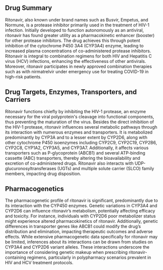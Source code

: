 ## Drug Summary
Ritonavir, also known under brand names such as Busvir, Empetus, and Normune, is a protease inhibitor primarily used in the treatment of HIV-1 infection. Initially developed to function autonomously as an antiviral, ritonavir has found greater utility as a pharmacokinetic enhancer (booster) for other protease inhibitors. The drug achieves this through potent inhibition of the cytochrome P450 3A4 (CYP3A4) enzyme, leading to increased plasma concentrations of co-administered protease inhibitors. Ritonavir is integral to combination regimens for both HIV and Hepatitis C virus (HCV) infections, enhancing the effectiveness of other antivirals. Moreover, ritonavir participates in newly approved combination therapies such as with nirmatrelvir under emergency use for treating COVID-19 in high-risk patients.

## Drug Targets, Enzymes, Transporters, and Carriers
Ritonavir functions chiefly by inhibiting the HIV-1 protease, an enzyme necessary for the viral polyprotein's cleavage into functional components, thus preventing the maturation of the virus. Besides the direct inhibition of the HIV-1 protease, ritonavir influences several metabolic pathways through its interaction with numerous enzymes and transporters. It is metabolized predominantly by CYP3A and to a lesser extent by CYP2D6, along with other cytochrome P450 isoenzymes including CYP2C9, CYP2C19, CYP2B6, CYP2C8, CYP1A2, CYP3A5, and CYP3A7. Additionally, it affects various transporters such as P-glycoprotein (ABCB1) and several ATP-binding cassette (ABC) transporters, thereby altering the bioavailability and excretion of co-administered drugs. Ritonavir also interacts with UDP-glucuronosyltransferases (UGTs) and multiple solute carrier (SLCO) family members, impacting drug disposition.

## Pharmacogenetics
The pharmacogenetic profile of ritonavir is significant, predominantly due to its interaction with the CYP450 enzymes. Genetic variations in CYP3A4 and CYP2D6 can influence ritonavir’s metabolism, potentially affecting efficacy and toxicity. For instance, individuals with CYP2D6 poor metabolizer status might experience altered pharmacokinetics of ritonavir. Additionally, genetic differences in transporter genes like ABCB1 could modify the drug’s distribution and elimination, impacting therapeutic outcomes and adverse effects. While extensive pharmacogenetic data specifically for ritonavir may be limited, inferences about its interactions can be drawn from studies on CYP3A4 and CYP2D6 variant alleles. These interactions underscore the importance of considering genetic makeup when prescribing ritonavir-containing regimens, particularly in polypharmacy scenarios prevalent in HIV and HCV treatment protocols.